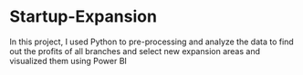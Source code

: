 # Startup-Expansion
In this project, I used Python to pre-processing 
and analyze the data to find out the profits of all branches 
and select new expansion areas and visualized them using Power BI
